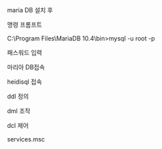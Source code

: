 maria DB 설치 후

명령 프롬프트

C:\Program Files\MariaDB 10.4\bin>mysql -u root -p

패스워드 입력

마리아 DB접속

heidisql 접속 

ddl 정의

dml 조작

dcl 제어

services.msc

